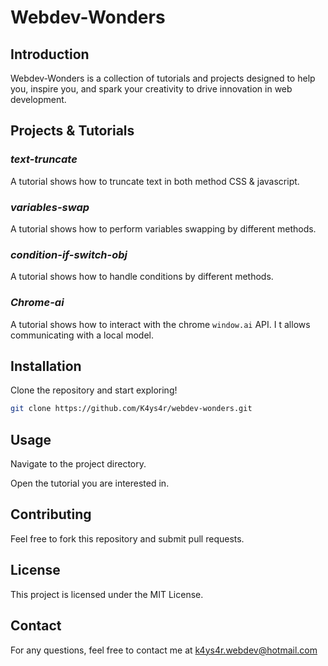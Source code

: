 # Webdev-Wonders

## Introduction

Webdev-Wonders is a collection of tutorials and projects designed to help you, inspire you, and spark your creativity to drive innovation in web development.

## Projects & Tutorials

### _text-truncate_

A tutorial shows how to truncate text in both method CSS & javascript.

### _variables-swap_

A tutorial shows how to perform variables swapping by different methods.

### _condition-if-switch-obj_

A tutorial shows how to handle conditions by different methods.

### _Chrome-ai_

A tutorial shows how to interact with the chrome `window.ai` API. I t allows communicating with a local model.

## Installation

Clone the repository and start exploring!

```bash
git clone https://github.com/K4ys4r/webdev-wonders.git
```

## Usage

Navigate to the project directory.

Open the tutorial you are interested in.

## Contributing

Feel free to fork this repository and submit pull requests.

## License

This project is licensed under the MIT License.

## Contact

For any questions, feel free to contact me at k4ys4r.webdev@hotmail.com
